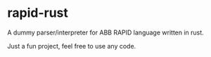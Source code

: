 # rapid-rust
A dummy parser/interpreter for ABB RAPID language written in rust. 

Just a fun project, feel free to use any code. 
